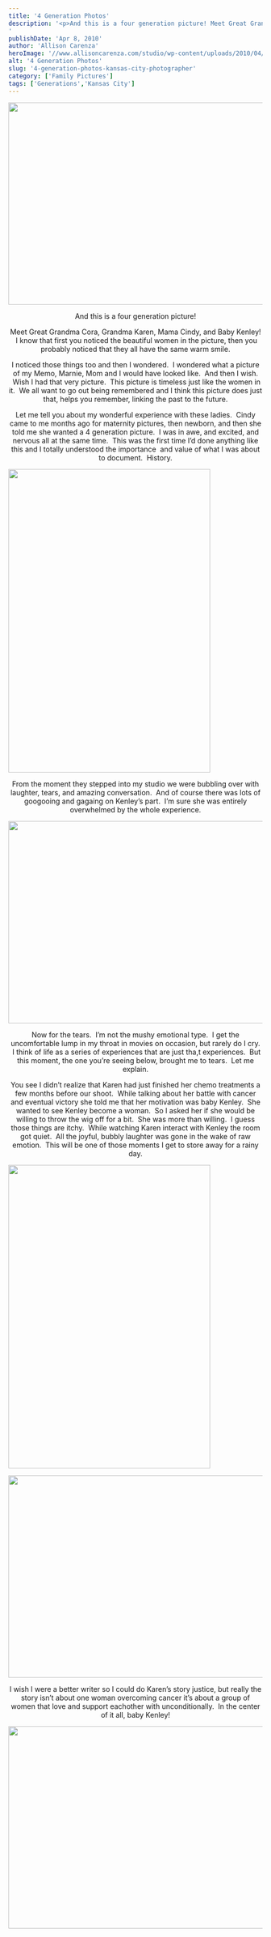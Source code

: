 ```yaml
---
title: '4 Generation Photos'
description: '<p>And this is a four generation picture! Meet Great Grandma Cora, Grandma Karen, Mama Cindy, and Baby Kenley!  I know [&hellip;]</p>
'
publishDate: 'Apr 8, 2010'
author: 'Allison Carenza'
heroImage: '//www.allisoncarenza.com/studio/wp-content/uploads/2010/04/ba3.jpg'
alt: '4 Generation Photos'
slug: '4-generation-photos-kansas-city-photographer'
category: ['Family Pictures']
tags: ['Generations','Kansas City']
---
```


<p style="text-align: center;"><a rel="attachment wp-att-630" href="http://www.allisoncarenza.com/studio/archives/627/ba3"><img class="aligncenter size-full wp-image-630" title="ba3" src="http://www.allisoncarenza.com/studio/wp-content/uploads/2010/04/ba3.jpg" alt="" width="600" height="400" /></a></p>
<p style="text-align: center;">
<p style="text-align: center;">And this is a four generation picture!</p>
<p style="text-align: center;">Meet Great Grandma Cora, Grandma Karen, Mama Cindy, and Baby Kenley!  I know that first you noticed the beautiful women in the picture, then you probably noticed that they all have the same warm smile.</p>
<p style="text-align: center;">I noticed those things too and then I wondered.  I wondered what a picture of my Memo, Marnie, Mom and I would have looked like.  And then I wish.  Wish I had that very picture.  This picture is timeless just like the women in it.  We all want to go out being remembered and I think this picture does just that, helps you remember, linking the past to the future.</p>
<p style="text-align: center;">Let me tell you about my wonderful experience with these ladies.  Cindy came to me months ago for maternity pictures, then newborn, and then she told me she wanted a 4 generation picture.  I was in awe, and excited, and nervous all at the same time.  This was the first time I&#8217;d done anything like this and I totally understood the importance  and value of what I was about to document.  History.</p>
<p><a rel="attachment wp-att-633" href="http://www.allisoncarenza.com/studio/archives/627/ba6"><img class="aligncenter size-full wp-image-633" title="ba6" src="http://www.allisoncarenza.com/studio/wp-content/uploads/2010/04/ba6.jpg" alt="" width="400" height="600" /></a></p>
<p style="text-align: center;">From the moment they stepped into my studio we were bubbling over with laughter, tears, and amazing conversation.  And of course there was lots of googooing and gagaing on Kenley&#8217;s part.  I&#8217;m sure she was entirely overwhelmed by the whole experience.</p>
<p><a rel="attachment wp-att-632" href="http://www.allisoncarenza.com/studio/archives/627/ba5"><img class="aligncenter size-full wp-image-632" title="ba5" src="http://www.allisoncarenza.com/studio/wp-content/uploads/2010/04/ba5.jpg" alt="" width="600" height="400" srcset="/media/ba5.jpg 600w, /media/ba5-300x200.jpg 300w" sizes="(max-width: 600px) 100vw, 600px" /></a></p>
<p style="text-align: center;">Now for the tears.  I&#8217;m not the mushy emotional type.  I get the uncomfortable lump in my throat in movies on occasion, but rarely do I cry.  I think of life as a series of experiences that are just tha,t experiences.  But this moment, the one you&#8217;re seeing below, brought me to tears.  Let me explain.</p>
<p style="text-align: center;">You see I didn&#8217;t realize that Karen had just finished her chemo treatments a few months before our shoot.  While talking about her battle with cancer and eventual victory she told me that her motivation was baby Kenley.  She wanted to see Kenley become a woman.  So I asked her if she would be willing to throw the wig off for a bit.  She was more than willing.  I guess those things are itchy.  While watching Karen interact with Kenley the room got quiet.  All the joyful, bubbly laughter was gone in the wake of raw emotion.  This will be one of those moments I get to store away for a rainy day.</p>
<p><a rel="attachment wp-att-629" href="http://www.allisoncarenza.com/studio/archives/627/ba2"><img class="aligncenter size-full wp-image-629" title="ba2" src="http://www.allisoncarenza.com/studio/wp-content/uploads/2010/04/ba2.jpg" alt="" width="400" height="600" srcset="/media/ba2.jpg 400w, /media/ba2-200x300.jpg 200w" sizes="(max-width: 400px) 100vw, 400px" /></a></p>
<p><a rel="attachment wp-att-631" href="http://www.allisoncarenza.com/studio/archives/627/ba4"><img class="aligncenter size-full wp-image-631" title="ba4" src="http://www.allisoncarenza.com/studio/wp-content/uploads/2010/04/ba4.jpg" alt="" width="600" height="400" srcset="/media/ba4.jpg 600w, /media/ba4-300x200.jpg 300w" sizes="(max-width: 600px) 100vw, 600px" /></a></p>
<p style="text-align: center;">I wish I were a better writer so I could do Karen&#8217;s story justice, but really the story isn&#8217;t about one woman overcoming cancer it&#8217;s about a group of women that love and support eachother with unconditionally.  In the center of it all, baby Kenley!</p>
<p><a rel="attachment wp-att-628" href="http://www.allisoncarenza.com/studio/archives/627/ba1"><img class="aligncenter size-full wp-image-628" title="ba1" src="http://www.allisoncarenza.com/studio/wp-content/uploads/2010/04/ba1.jpg" alt="" width="600" height="400" srcset="/media/ba1.jpg 600w, /media/ba1-300x200.jpg 300w" sizes="(max-width: 600px) 100vw, 600px" /></a></p>
